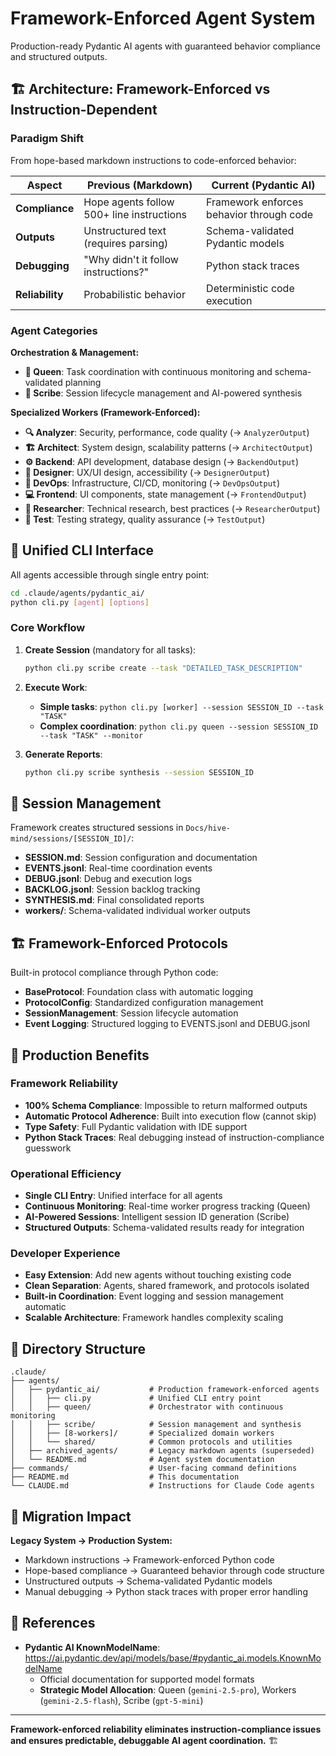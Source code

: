 # Framework-Enforced Agent System

Production-ready Pydantic AI agents with guaranteed behavior compliance and structured outputs.

## 🏗️ Architecture: Framework-Enforced vs Instruction-Dependent

### **Paradigm Shift**

From hope-based markdown instructions to code-enforced behavior:

| Aspect          | Previous (Markdown)                       | Current (Pydantic AI)                    |
| --------------- | ----------------------------------------- | ---------------------------------------- |
| **Compliance**  | Hope agents follow 500+ line instructions | Framework enforces behavior through code |
| **Outputs**     | Unstructured text (requires parsing)      | Schema-validated Pydantic models         |
| **Debugging**   | "Why didn't it follow instructions?"      | Python stack traces                      |
| **Reliability** | Probabilistic behavior                    | Deterministic code execution             |

### **Agent Categories**

**Orchestration & Management:**

- **👑 Queen**: Task coordination with continuous monitoring and schema-validated planning
- **📝 Scribe**: Session lifecycle management and AI-powered synthesis

**Specialized Workers (Framework-Enforced):**

- **🔍 Analyzer**: Security, performance, code quality (→ `AnalyzerOutput`)
- **🏗️ Architect**: System design, scalability patterns (→ `ArchitectOutput`)
- **⚙️ Backend**: API development, database design (→ `BackendOutput`)
- **🎨 Designer**: UX/UI design, accessibility (→ `DesignerOutput`)
- **🚀 DevOps**: Infrastructure, CI/CD, monitoring (→ `DevOpsOutput`)
- **💻 Frontend**: UI components, state management (→ `FrontendOutput`)
- **🔬 Researcher**: Technical research, best practices (→ `ResearcherOutput`)
- **🧪 Test**: Testing strategy, quality assurance (→ `TestOutput`)

## 🚀 Unified CLI Interface

All agents accessible through single entry point:

```bash
cd .claude/agents/pydantic_ai/
python cli.py [agent] [options]
```

### **Core Workflow**

1. **Create Session** (mandatory for all tasks):

   ```bash
   python cli.py scribe create --task "DETAILED_TASK_DESCRIPTION"
   ```

2. **Execute Work**:

   - **Simple tasks**: `python cli.py [worker] --session SESSION_ID --task "TASK"`
   - **Complex coordination**: `python cli.py queen --session SESSION_ID --task "TASK" --monitor`

3. **Generate Reports**:
   ```bash
   python cli.py scribe synthesis --session SESSION_ID
   ```

## 📁 Session Management

Framework creates structured sessions in `Docs/hive-mind/sessions/[SESSION_ID]/`:

- **SESSION.md**: Session configuration and documentation
- **EVENTS.jsonl**: Real-time coordination events
- **DEBUG.jsonl**: Debug and execution logs
- **BACKLOG.jsonl**: Session backlog tracking
- **SYNTHESIS.md**: Final consolidated reports
- **workers/**: Schema-validated individual worker outputs

## 🏗️ Framework-Enforced Protocols

Built-in protocol compliance through Python code:

- **BaseProtocol**: Foundation class with automatic logging
- **ProtocolConfig**: Standardized configuration management
- **SessionManagement**: Session lifecycle automation
- **Event Logging**: Structured logging to EVENTS.jsonl and DEBUG.jsonl

## 🎯 Production Benefits

### **Framework Reliability**

- **100% Schema Compliance**: Impossible to return malformed outputs
- **Automatic Protocol Adherence**: Built into execution flow (cannot skip)
- **Type Safety**: Full Pydantic validation with IDE support
- **Python Stack Traces**: Real debugging instead of instruction-compliance guesswork

### **Operational Efficiency**

- **Single CLI Entry**: Unified interface for all agents
- **Continuous Monitoring**: Real-time worker progress tracking (Queen)
- **AI-Powered Sessions**: Intelligent session ID generation (Scribe)
- **Structured Outputs**: Schema-validated results ready for integration

### **Developer Experience**

- **Easy Extension**: Add new agents without touching existing code
- **Clean Separation**: Agents, shared framework, and protocols isolated
- **Built-in Coordination**: Event logging and session management automatic
- **Scalable Architecture**: Framework handles complexity scaling

## 📁 Directory Structure

```
.claude/
├── agents/
│   ├── pydantic_ai/           # Production framework-enforced agents
│   │   ├── cli.py             # Unified CLI entry point
│   │   ├── queen/             # Orchestrator with continuous monitoring
│   │   ├── scribe/            # Session management and synthesis
│   │   ├── [8-workers]/       # Specialized domain workers
│   │   └── shared/            # Common protocols and utilities
│   ├── archived_agents/       # Legacy markdown agents (superseded)
│   └── README.md              # Agent system documentation
├── commands/                  # User-facing command definitions
├── README.md                  # This documentation
└── CLAUDE.md                  # Instructions for Claude Code agents
```

## 🚀 Migration Impact

**Legacy System → Production System:**

- Markdown instructions → Framework-enforced Python code
- Hope-based compliance → Guaranteed behavior through code structure
- Unstructured outputs → Schema-validated Pydantic models
- Manual debugging → Python stack traces with proper error handling

## 🔗 References

- **Pydantic AI KnownModelName**: https://ai.pydantic.dev/api/models/base/#pydantic_ai.models.KnownModelName
  - Official documentation for supported model formats
  - **Strategic Model Allocation**: Queen (`gemini-2.5-pro`), Workers (`gemini-2.5-flash`), Scribe (`gpt-5-mini`)

---

**Framework-enforced reliability eliminates instruction-compliance issues and ensures predictable, debuggable AI agent coordination.** 🏗️
